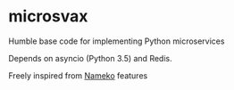 # microsvax
Humble base code for implementing Python microservices

Depends on asyncio (Python 3.5) and Redis.

Freely inspired from [Nameko](https://github.com/nameko/nameko) features
